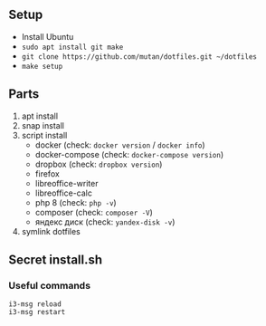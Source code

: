 ## Setup

* Install Ubuntu
* `sudo apt install git make`
* `git clone https://github.com/mutan/dotfiles.git ~/dotfiles`
* `make setup`

## Parts

1. apt install
2. snap install
3. script install
   * docker (check: `docker version` / `docker info`)
   * docker-compose (check: `docker-compose version`)
   * dropbox (check: `dropbox version`)
   * firefox
   * libreoffice-writer
   * libreoffice-calc
   * php 8 (check: `php -v`)
   * composer (check: `composer -V`)
   * яндекс диск (check: `yandex-disk -v`)
4. symlink dotfiles

## Secret install.sh

### Useful commands
`i3-msg reload`  
`i3-msg restart` 